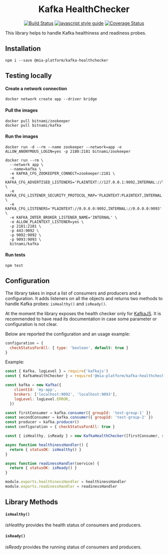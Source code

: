 <div align="center">

# Kafka HealthChecker

[![Build Status][github-actions-svg]][github-actions]
[![javascript style guide][standard-mia-svg]][standard-mia]
[![Coverage Status][coverall-svg]][coverall-io]

</div>

This library helps to handle Kafka healthiness and readiness probes.

## Installation

```
npm i --save @mia-platform/kafka-healthchecker
```

## Testing locally

#### Create a network connection

```
docker network create app --driver bridge
```

#### Pull the images
```
docker pull bitnami/zookeeper
docker pull bitnami/kafka
```

#### Run the images
```
docker run -d --rm --name zookeeper --network=app -e ALLOW_ANONYMOUS_LOGIN=yes -p 2180:2181 bitnami/zookeeper

docker run --rm \
  --network app \
  --name=kafka \
  -e KAFKA_CFG_ZOOKEEPER_CONNECT=zookeeper:2181 \
  -e KAFKA_CFG_ADVERTISED_LISTENERS='PLAINTEXT://127.0.0.1:9092,INTERNAL://localhost:9093' \
  -e KAFKA_CFG_LISTENER_SECURITY_PROTOCOL_MAP='PLAINTEXT:PLAINTEXT,INTERNAL:PLAINTEXT' \
  -e KAFKA_CFG_LISTENERS='PLAINTEXT://0.0.0.0:9092,INTERNAL://0.0.0.0:9093' \
  -e KAFKA_INTER_BROKER_LISTENER_NAME='INTERNAL' \
  -e ALLOW_PLAINTEXT_LISTENER=yes \
  -p 2181:2181 \
  -p 443:9092 \
  -p 9092:9092 \
  -p 9093:9093 \
  bitnami/kafka
```

#### Run tests

```
npm test
```

## Configuration

The library takes in input a list of consumers and producers and a configuration. It adds listeners on all the objects and returns two methods to handle Kafka probes: `isHealthy()` and `isReady()`.

At the moment the library exposes the health checker only for [KafkaJS](https://kafka.js.org/). It is recommended to have read its documentation in case some parameter or configuration is not clear.

Below are reported the configuration and an usage example:

```javascript
configuration = {
  checkStatusForAll: { type: 'boolean', default: true }
}
```

Example:

```javascript
const { Kafka, logLevel } = require('kafkajs')
const { KafkaHealthChecker } = require('@mia-platform/kafka-healthchecker')

const kafka = new Kafka({
    clientId: 'my-app',
    brokers: ['localhost:9092', 'localhost:9093'],
    logLevel: logLevel.ERROR,
  })

const firstConsumer = kafka.consumer({ groupId: 'test-group-1' })
const secondConsumer = kafka.consumer({ groupId: 'test-group-2' })
const producer = kafka.producer()
const configuration = { checkStatusForAll: true }

const { isHealthy, isReady } = new KafkaHealthChecker([firstConsumer, secondConsumer], [producer], configuration)

async function healthinessHandler() {
  return { statusOK: isHealthy() }
}

async function readinessHandler(service) {
  return { statusOK: isReady() }
}

module.exports.healthinessHandler = healthinessHandler
module.exports.readinessHandler = readinessHandler
```

## Library Methods

#### `isHealthy()`
_isHealthy_ provides the health status of consumers and producers. 

#### `isReady()`
_isReady_ provides the running status of consumers and producers.

[standard-mia-svg]: https://img.shields.io/badge/code_style-standard--mia-orange.svg
[standard-mia]: https://github.com/mia-platform/eslint-config-mia

[coverall-svg]: https://coveralls.io/repos/github/mia-platform/kafka-healthchecker/badge.svg?branch=main
[coverall-io]: https://coveralls.io/github/mia-platform/kafka-healthchecker?branch=main

[github-actions-svg]: https://github.com/mia-platform/flow-manager-client/actions/workflows/node.js.yml/badge.svg
[github-actions]: https://github.com/mia-platform/kafka-healthchecker/actions
